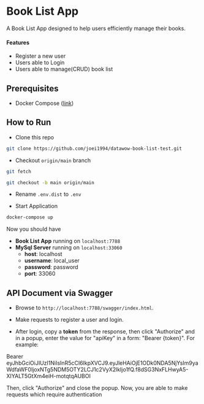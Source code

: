 
# Book List App

A Book List App designed to help users efficiently manage their books.

#### Features
- Register a new user
- Users able to Login
- Users able to manage(CRUD) book list

## Prerequisites
- Docker Compose ([link](https://docs.docker.com/compose/install/))


## How to Run

- Clone this repo

```bash
git clone https://github.com/joei1994/datawow-book-list-test.git
```

- Checkout `origin/main` branch
```bash
git fetch
```
```bash
git checkout -b main origin/main
```
- Rename `.env.dist` to `.env`

- Start Application
```bash
docker-compose up
```
Now you should have 
- **Book List App** running on `localhost:7788`
- **MySql Server** running on `localhost:33060`
  - **host**: localhost
  - **username**: local_user
  - **password**: password
  - **port**: 33060

## API Document via Swagger
- Browse to `http://localhost:7788/swagger/index.html`.

- Make requests to register a user and login.

- After login, copy a **token** from the response, then click "Authorize" and in a popup, enter the value for "apiKey" in a form: "Bearer {token}". For example:

Bearer eyJhbGciOiJIUzI1NiIsInR5cCI6IkpXVCJ9.eyJleHAiOjE1ODk0NDA5NjYsIm9yaWdfaWF0IjoxNTg5NDM5OTY2LCJ1c2VyX2lkIjo1fQ.f8dSG3NxFLHwyA5-XIYALT5GtXm4eiH-motqtqAUBOI

Then, click "Authorize" and close the popup. Now, you are able to make requests which require authentication
